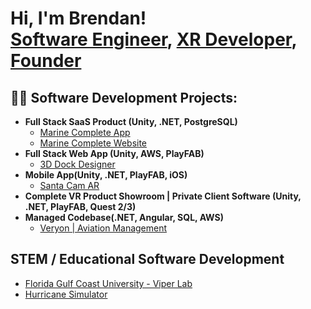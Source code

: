 <h1>Hi, I'm Brendan! <br/><a href="https://github.com/Chase-Interactive-Visuals">Software Engineer</a>, <a href="https://www.linkedin.com/in/brendankchase/">XR Developer</a>, <a href="https://marinecomplete.com/">Founder</a></h1>

<h2>👨‍💻 Software Development Projects:</h2>

- <b>Full Stack SaaS Product (Unity, .NET, PostgreSQL)</b>
  - [Marine Complete App](https://apps.microsoft.com/detail/9msv2043mlzr?hl=en-US&gl=US)
  - [Marine Complete Website](https://marinecomplete.com/)
- <b>Full Stack Web App (Unity, AWS, PlayFAB)</b>
  - [3D Dock Designer](https://goldenboatlifts.com/dock-designer/)
- <b>Mobile App(Unity, .NET, PlayFAB, iOS)</b>
  - [Santa Cam AR](https://apps.apple.com/us/app/santa-cam-ar/id1660414262)
- <b>Complete VR Product Showroom | Private Client Software (Unity, .NET, PlayFAB, Quest 2/3)</b>
- <b>Managed Codebase(.NET, Angular, SQL, AWS)</b>
  - [Veryon | Aviation Management](https://veryon.com/)


<h2>STEM / Educational Software Development</h2>

- [Florida Gulf Coast University - Viper Lab](https://github.com/Chase-Interactive-Visuals/FGCU-Viper-Lab/tree/main)
- [Hurricane Simulator](https://github.com/Chase-Interactive-Visuals/Hurricane-Simulator-VR/tree/main)



<!--
Here are some ideas to get you started:

- 🔭 I’m currently working on ...
- 🌱 I’m currently learning ...
- 👯 I’m looking to collaborate on ...
- 🤔 I’m looking for help with ...
- 💬 Ask me about ...
- 📫 How to reach me: ...
- 😄 Pronouns: ...
- ⚡ Fun fact: ...
-->
